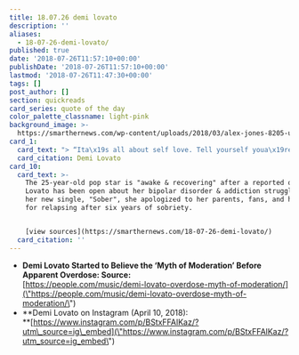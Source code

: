 ```yaml
---
title: 18.07.26 demi lovato
description: ''
aliases:
  - 18-07-26-demi-lovato/
published: true
date: '2018-07-26T11:57:10+00:00'
publishDate: '2018-07-26T11:57:10+00:00'
lastmod: '2018-07-26T11:47:30+00:00'
tags: []
post_author: []
section: quickreads
card_series: quote of the day
color_palette_classname: light-pink
background_image: >-
  https://smarthernews.com/wp-content/uploads/2018/03/alex-jones-8205-unsplash-360x360.jpg
card_1:
  card_text: "> “Ita\x19s all about self love. Tell yourself youa\x19re beautiful daily. Be gentle with yourself.”\n\nDemi Lovato"
  card_citation: Demi Lovato
card_10:
  card_text: >-
    The 25-year-old pop star is "awake & recovering" after a reported overdose.
    Lovato has been open about her bipolar disorder & addiction struggles. In
    her new single, "Sober", she apologized to her parents, fans, and herself
    for relapsing after six years of sobriety.


    [view sources](https://smarthernews.com/18-07-26-demi-lovato/)
  card_citation: ''
---
```

*   **Demi Lovato Started to Believe the ‘Myth of Moderation’ Before Apparent Overdose: Source:**  
    [https://people.com/music/demi-lovato-overdose-myth-of-moderation/](\"https://people.com/music/demi-lovato-overdose-myth-of-moderation/\")
*   **Demi Lovato on Instagram (April 10, 2018):  
    **[https://www.instagram.com/p/BStxFFAlKaz/?utm\_source=ig\_embed](\"https://www.instagram.com/p/BStxFFAlKaz/?utm_source=ig_embed\")
